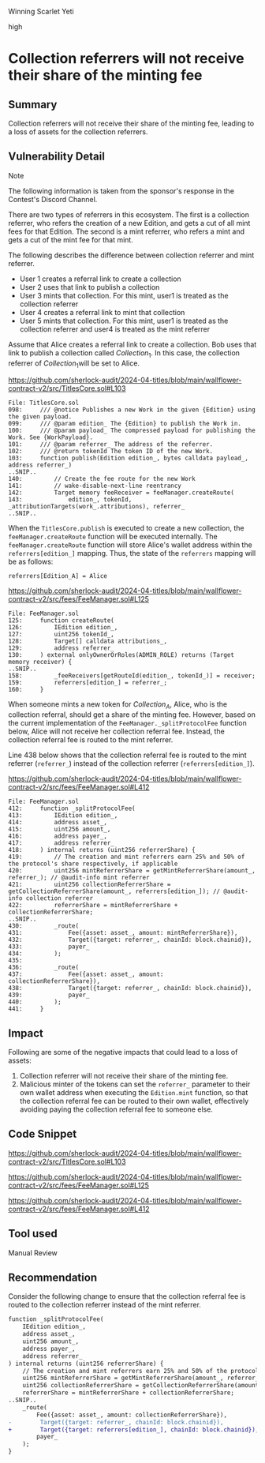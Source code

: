 Winning Scarlet Yeti

high

# Collection referrers will not receive their share of the minting fee

## Summary

Collection referrers will not receive their share of the minting fee, leading to a loss of assets for the collection referrers.

## Vulnerability Detail

> [!NOTE]
>
> The following information is taken from the sponsor's response in the Contest's Discord Channel.
>
> There are two types of referrers in this ecosystem. The first is a collection referrer, who refers the creation of a new Edition, and gets a cut of all mint fees for that Edition. The second is a mint referrer, who refers a mint and gets a cut of the mint fee for that mint.
>
> The following describes the difference between collection referrer and mint referrer.
> 
> - User 1 creates a referral link to create a collection
> - User 2 uses that link to publish a collection
> - User 3 mints that collection. For this mint, user1 is treated as the collection referrer
>- User 4 creates a referral link to mint that collection
> - User 5 mints that collection. For this mint, user1 is treated as the collection referrer and user4 is treated as the mint referrer

Assume that Alice creates a referral link to create a collection. Bob uses that link to publish a collection called $Collection_1$. In this case, the collection referrer of $Collection_1$​ will be set to Alice.

https://github.com/sherlock-audit/2024-04-titles/blob/main/wallflower-contract-v2/src/TitlesCore.sol#L103

```solidity
File: TitlesCore.sol
098:     /// @notice Publishes a new Work in the given {Edition} using the given payload.
099:     /// @param edition_ The {Edition} to publish the Work in.
100:     /// @param payload_ The compressed payload for publishing the Work. See {WorkPayload}.
101:     /// @param referrer_ The address of the referrer.
102:     /// @return tokenId The token ID of the new Work.
103:     function publish(Edition edition_, bytes calldata payload_, address referrer_)
..SNIP..
140:         // Create the fee route for the new Work
141:         // wake-disable-next-line reentrancy
142:         Target memory feeReceiver = feeManager.createRoute(
143:             edition_, tokenId, _attributionTargets(work_.attributions), referrer_
..SNIP..
```

When the `TitlesCore.publish` is executed to create a new collection, the `feeManager.createRoute` function will be executed internally. The `feeManager.createRoute` function will store Alice's wallet address within the `referrers[edition_]` mapping. Thus, the state of the `referrers` mapping will be as follows:

```solidity
referrers[Edition_A] = Alice
```

https://github.com/sherlock-audit/2024-04-titles/blob/main/wallflower-contract-v2/src/fees/FeeManager.sol#L125

```solidity
File: FeeManager.sol
125:     function createRoute(
126:         IEdition edition_,
127:         uint256 tokenId_,
128:         Target[] calldata attributions_,
129:         address referrer_
130:     ) external onlyOwnerOrRoles(ADMIN_ROLE) returns (Target memory receiver) {
..SNIP..
158:         _feeReceivers[getRouteId(edition_, tokenId_)] = receiver;
159:         referrers[edition_] = referrer_;
160:     }
```

When someone mints a new token for $Collection_A$​, Alice, who is the collection referral, should get a share of the minting fee. However, based on the current implementation of the `FeeManager._splitProtocolFee` function below, Alice will not receive her collection referral fee. Instead, the collection referral fee is routed to the mint referrer.

Line 438 below shows that the collection referral fee is routed to the mint referrer (`referrer_`) instead of the collection referrer (`referrers[edition_]`).

https://github.com/sherlock-audit/2024-04-titles/blob/main/wallflower-contract-v2/src/fees/FeeManager.sol#L412

```solidity
File: FeeManager.sol
412:     function _splitProtocolFee(
413:         IEdition edition_,
414:         address asset_,
415:         uint256 amount_,
416:         address payer_,
417:         address referrer_
418:     ) internal returns (uint256 referrerShare) {
419:         // The creation and mint referrers earn 25% and 50% of the protocol's share respectively, if applicable
420:         uint256 mintReferrerShare = getMintReferrerShare(amount_, referrer_); // @audit-info mint referrer
421:         uint256 collectionReferrerShare = getCollectionReferrerShare(amount_, referrers[edition_]); // @audit-info collection referrer 
422:         referrerShare = mintReferrerShare + collectionReferrerShare;
..SNIP..
430:         _route(
431:             Fee({asset: asset_, amount: mintReferrerShare}),
432:             Target({target: referrer_, chainId: block.chainid}),
433:             payer_
434:         );
435: 
436:         _route(
437:             Fee({asset: asset_, amount: collectionReferrerShare}),
438:             Target({target: referrer_, chainId: block.chainid}),
439:             payer_
440:         );
441:     }

```

## Impact

Following are some of the negative impacts that could lead to a loss of assets:

1. Collection referrer will not receive their share of the minting fee.
2. Malicious minter of the tokens can set the `referrer_` parameter to their own wallet address when executing the `Edition.mint` function, so that the collection referral fee can be routed to their own wallet, effectively avoiding paying the collection referral fee to someone else. 

## Code Snippet

https://github.com/sherlock-audit/2024-04-titles/blob/main/wallflower-contract-v2/src/TitlesCore.sol#L103

https://github.com/sherlock-audit/2024-04-titles/blob/main/wallflower-contract-v2/src/fees/FeeManager.sol#L125

https://github.com/sherlock-audit/2024-04-titles/blob/main/wallflower-contract-v2/src/fees/FeeManager.sol#L412

## Tool used

Manual Review

## Recommendation

Consider the following change to ensure that the collection referral fee is routed to the collection referrer instead of the mint referrer.

```diff
function _splitProtocolFee(
    IEdition edition_,
    address asset_,
    uint256 amount_,
    address payer_,
    address referrer_
) internal returns (uint256 referrerShare) {
    // The creation and mint referrers earn 25% and 50% of the protocol's share respectively, if applicable
    uint256 mintReferrerShare = getMintReferrerShare(amount_, referrer_);
    uint256 collectionReferrerShare = getCollectionReferrerShare(amount_, referrers[edition_]);
    referrerShare = mintReferrerShare + collectionReferrerShare;
..SNIP..
    _route(
        Fee({asset: asset_, amount: collectionReferrerShare}),
-        Target({target: referrer_, chainId: block.chainid}),
+        Target({target: referrers[edition_], chainId: block.chainid}),
        payer_
    );
}
```